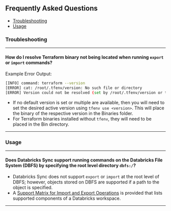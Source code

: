 ## Frequently Asked Questions
* [Troubleshooting](https://github.com/databrickslabs/databricks-sync/blob/master/docs/faq.md#troubleshooting)
* [Usage](https://github.com/databrickslabs/databricks-sync/blob/master/docs/faq.md#usage)

### Troubleshooting

---

#### How do I resolve Terraform binary not being located when running `export` or `import` commands?

Example Error Output:
```bash
[INFO] command: terraform --version
[ERROR] cat: /root/.tfenv/version: No such file or directory
[ERROR] Version could not be resolved (set by /root/.tfenv/version or tfenv use <version>) Traceback (most recent call last): File "/usr/local/bin/databricks-sync", line 8, in <module> sys.exit(cli())
```

* If no default version is set or multiple are available, then you will need to set the desired active version using `tfenv use <version>`. This will place the binary of the respective version in the Binaries folder.
* For Terraform binaries installed without `tfenv`, they will need to be placed in the Bin directory.
---

### Usage

---

#### Does Databricks Sync support running commands on the Databricks File System (DBFS) by specifying the root level directory `dbfs:/`?

* Databricks Sync does not support `export` or `import` at the root level of DBFS; however, objects stored on DBFS are supported if a path to the object is specified.
* A [Support Matrix for Import and Export Operations](https://github.com/databrickslabs/databricks-sync#support-matrix-for-import-and-export-operations) is provided that lists supported components of a Databricks workspace.

---
